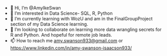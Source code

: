- 👋 Hi, I’m @AmyIkeSwan
- 👀 I’m interested in Data Science- SQL, R, Python
- 🌱 I’m currently learning with WozU and am in the FinalGroupProject section of my Data Science learning.
- 💞️ I’m looking to collaborate on learning more data wrangling secrets for R and Python. And hopeful for remote job leads.
- 📫 How to reach me amy.swanson933@gmail.com or https://www.linkedin.com/in/amy-swanson-isaacson933/

<!---
AmyIkeSwan/AmyIkeSwan is a ✨ special ✨ repository because its `README.md` (this file) appears on your GitHub profile.
You can click the Preview link to take a look at your changes.
--->
